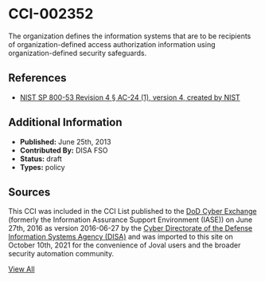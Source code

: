 # CCI-002352

The organization defines the information systems that are to be recipients of organization-defined access authorization information using organization-defined security safeguards.

## References ##

* [NIST SP 800-53 Revision 4 § AC-24 (1), version 4, created by NIST](http://csrc.nist.gov/publications/PubsSPs.html)


## Additional Information ##

* **Published:** June 25th, 2013
* **Contributed By:** DISA FSO
* **Status:** draft
* **Types:** policy

## Sources ##

This CCI was included in the CCI List published to the [DoD Cyber Exchange](https://public.cyber.mil/stigs/cci/)
(formerly the Information Assurance Support Environment (IASE)) on June 27th, 2016 as version
2016-06-27 by the [Cyber Directorate of the Defense Information Systems Agency (DISA)](https://public.cyber.mil/about-cyber/)
and was imported to this site on October 10th, 2021 for the convenience of Joval users and the broader
security automation community.

[View All](../README.md)
